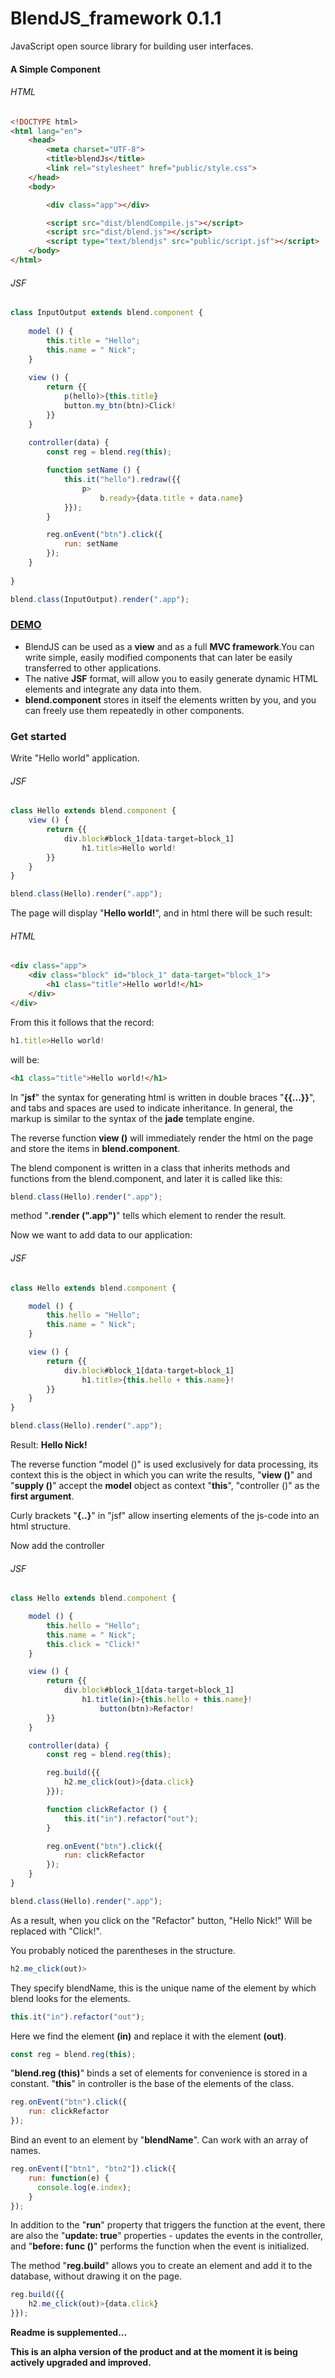 # BlendJS_framework 0.1.1 

JavaScript open source library for building user interfaces.

#### A Simple Component

###### HTML
```html
<!DOCTYPE html>
<html lang="en">
    <head>
        <meta charset="UTF-8">
        <title>blendJs</title>
        <link rel="stylesheet" href="public/style.css">
    </head>
    <body>

        <div class="app"></div>

        <script src="dist/blendCompile.js"></script>
        <script src="dist/blend.js"></script>
        <script type="text/blendjs" src="public/script.jsf"></script>
    </body>
</html>
```
###### JSF
```javascript
class InputOutput extends blend.component {
    
    model () {
        this.title = "Hello";
        this.name = " Nick";
    }
    
    view () {
        return {{
            p(hello)>{this.title}
            button.my_btn(btn)>Click!
        }}
    }
    
    controller(data) {
        const reg = blend.reg(this);

        function setName () {
            this.it("hello").redraw({{
                p>
                    b.ready>{data.title + data.name}
            }});
        }

        reg.onEvent("btn").click({
            run: setName
        });
    }
    
}

blend.class(InputOutput).render(".app");
```
### [DEMO](https://philippzhulev.github.io/BlendJS_framework/)

+ BlendJS can be used as a **view** and as a full **MVC framework**.You can write simple, easily modified components that can later be easily transferred to other applications.
+ The native **JSF** format, will allow you to easily generate dynamic HTML elements and integrate any data into them.
+ **blend.component** stores in itself the elements written by you, and you can freely use them repeatedly in other components.

### Get started
Write "Hello world" application.
###### JSF
```javascript
class Hello extends blend.component {
    view () {
        return {{
            div.block#block_1[data-target=block_1]
                h1.title>Hello world!
        }}
    }
}

blend.class(Hello).render(".app");
```
The page will display "**Hello world!**", and in html there will be such result:

###### HTML
```html
<div class="app">
    <div class="block" id="block_1" data-target="block_1">
        <h1 class="title">Hello world!</h1>
    </div>
</div>
```

From this it follows that the record:
```javascript
h1.title>Hello world!
```
will be:
```html
<h1 class="title">Hello world!</h1>
```
In "**jsf**" the syntax for generating html is written in double braces "**{{...}}**", and tabs and spaces are used to indicate inheritance. In general, the markup is similar to the syntax of the **jade** template engine.

The reverse function **view ()** will immediately render the html on the page and store the items in **blend.component**.

The blend component is written in a class that inherits methods and functions from the blend.component,
and later it is called like this:
```javascript
blend.class(Hello).render(".app");
```
method "**.render (".app")**" tells which element to render the result.

Now we want to add data to our application:
###### JSF
```javascript
class Hello extends blend.component {

    model () {
        this.hello = "Hello";
        this.name = " Nick";
    }

    view () {
        return {{
            div.block#block_1[data-target=block_1]
                h1.title>{this.hello + this.name}!
        }}
    }
}

blend.class(Hello).render(".app");
```
Result: **Hello Nick!**

The reverse function "model ()" is used exclusively for data processing, its context this is the object in which you can write the results,
"**view ()**" and "**supply ()**" accept the **model** object as context  "**this**", "controller ()" as the **first argument**.

Curly brackets "**{..}**" in "jsf" allow inserting elements of the js-code into an html structure.

Now add the controller
###### JSF
```javascript
class Hello extends blend.component {

    model () {
        this.hello = "Hello";
        this.name = " Nick";
        this.click = "Click!"
    }

    view () {
        return {{
            div.block#block_1[data-target=block_1]
                h1.title(in)>{this.hello + this.name}!
                    button(btn)>Refactor!
        }}
    }

    controller(data) {
        const reg = blend.reg(this);

        reg.build({{
            h2.me_click(out)>{data.click}
        }});

        function clickRefactor () {
            this.it("in").refactor("out");
        }

        reg.onEvent("btn").click({
            run: clickRefactor
        });
    }
}

blend.class(Hello).render(".app");
```
As a result, when you click on the "Refactor" button, "Hello Nick!" Will be replaced with "Click!".

You probably noticed the parentheses in the structure.
```javascript
h2.me_click(out)>
```
They specify blendName, this is the unique name of the element by which blend looks for the elements.
```javascript
this.it("in").refactor("out");
```
Here we find the element **(in)** and replace it with the element **(out)**.
```javascript
const reg = blend.reg(this);
```
"**blend.reg (this)**" binds a set of elements for convenience is stored in a constant.
"**this**" in controller is the base of the elements of the class.
```javascript
reg.onEvent("btn").click({
    run: clickRefactor
});
```
Bind an event to an element by "**blendName**". Can work with an array of names.
```javascript
reg.onEvent(["btn1", "btn2"]).click({
    run: function(e) {
      console.log(e.index);
    }
});
```
In addition to the "**run**" property that triggers the function at the event, there are also the "**update: true**" properties - updates the events in the controller, and "**before: func ()**" performs the function when the event is initialized.

The method "**reg.build**" allows you to create an element and add it to the database, without drawing it on the page.
```javascript
reg.build({{
    h2.me_click(out)>{data.click}
}});
```

**Readme is supplemented...**

**This is an alpha version of the product and at the moment it is being actively upgraded and improved.**

